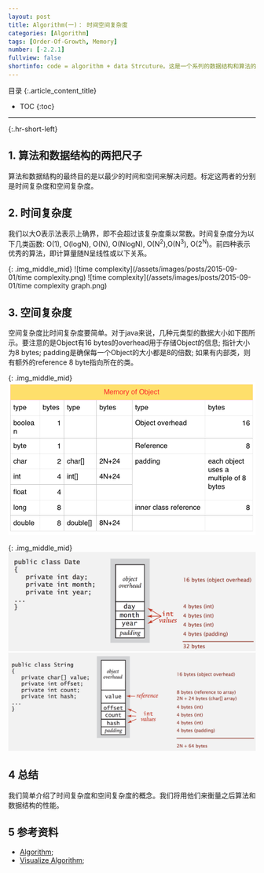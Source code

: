 ```yaml
---
layout: post
title: Algorithm(一)： 时间空间复杂度
categories: [Algorithm]
tags: [Order-Of-Growth, Memory]
number: [-2.2.1]
fullview: false
shortinfo: code = algorithm + data Strcuture。这是一个系列的数据结构和算法的博客，学习资料来自于 Princeton的教授Kevin Wayne, Robert Sedgewick的Algorithmn PartI & Part II 课程(Youtube上有视频)。算法和数据结构的最终目的是以最少的时间和空间来解决问题。因此时间上我们用时间复杂度表示，空间上我们用空间复杂度表示。本文简单介绍这两种复杂度，作为算法和数据结构的性能的比较标准。
---
```

目录
{:.article_content_title}


* TOC
{:toc}

---
{:.hr-short-left}

## 1. 算法和数据结构的两把尺子 ##
算法和数据结构的最终目的是以最少的时间和空间来解决问题。标定这两者的分别是时间复杂度和空间复杂度。

## 2. 时间复杂度 ##
我们以大O表示法表示上确界，即不会超过该复杂度乘以常数。时间复杂度分为以下几类函数: O(1), O(logN), O(N), O(NlogN), O(N<sup>2</sup>),O(N<sup>3</sup>), O(2<sup>N</sup>)。前四种表示优秀的算法，即计算量随N呈线性或以下关系。

{: .img_middle_mid}
![time complexity](/assets/images/posts/2015-09-01/time complexity.png)
![time complexity](/assets/images/posts/2015-09-01/time complexity graph.png)

## 3. 空间复杂度 ##

空间复杂度比时间复杂度要简单。对于java来说，几种元类型的数据大小如下图所示。要注意的是Object有16 bytes的overhead用于存储Object的信息; 指针大小为8 bytes; padding是确保每一个Object的大小都是8的倍数; 如果有内部类，则有额外的reference 8 byte指向所在的类。

{: .img_middle_mid}
![space complexity](/assets/images/posts/2015-09-01/memory0.png)

{: .img_middle_mid}
![space complexity](/assets/images/posts/2015-09-01/memory1.png)
![space complexity](/assets/images/posts/2015-09-01/memory2.png)



## 4 总结 ##
我们简单介绍了时间复杂度和空间复杂度的概念。我们将用他们来衡量之后算法和数据结构的性能。

## 5 参考资料 ##
- [Algorithm](http://algs4.cs.princeton.edu/home/);
- [Visualize Algorithm](http://visualgo.net/);





